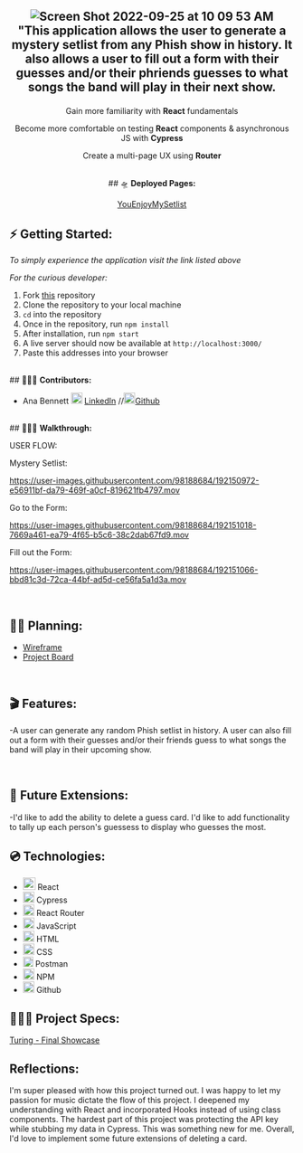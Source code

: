  <h2 align="center">
 
 ![Screen Shot 2022-09-25 at 10 09 53 AM](https://user-images.githubusercontent.com/98188684/192150751-d19797fb-3eeb-4ea9-ab4b-c0980a1bbf17.png)<br>
 "This application allows the user to generate a mystery setlist from any Phish show in history. It also allows a user to fill out a form with their guesses and/or their phriends guesses to what songs the band will play in their next show. 

</h2>



<p align="center">Gain more familiarity with <b>React</b> fundamentals</p> 
<p align="center">Become more comfortable on  testing <b>React</b> components & asynchronous JS with <b>Cypress</b></p> <p align="center">Create a multi-page UX using <b>Router</b></p>
<br>

<div align="center">
## 🛸 <b>Deployed Pages:</b>

[YouEnjoyMySetlist](https://youenjoymysetlist-anabennett11.vercel.app/)

</div>

## ⚡️ <b>Getting Started:</b>
*To simply experience the application visit the link listed above*

*For the curious developer:*
1. Fork [this](https://github.com/AnaBennett11/youenjoymysetlist) repository 
2. Clone the repository to your local machine
3. `cd` into the repository
5.  Once in the repository, run `npm install` 
6.  After installation, run `npm start` 
8.  A live server should now be available at `http://localhost:3000/` 
9. Paste this addresses into your browser


<br>
## 🧑🏻‍💻 <b>Contributors:</b>





 - Ana Bennett <img alt="LinkedIn" src="https://user-images.githubusercontent.com/102757890/183784713-c18feb13-d2db-47e1-883c-602cc2fd1782.png" width="20px"/> [LinkedIn](https://www.linkedin.com/in/ana-bennett/)   //<img alt="Github" src="https://user-images.githubusercontent.com/25181517/117364276-fc4eb280-aebd-11eb-92ba-8a6ef74b7313.png" width="20px"/>[Github](https://github.com/AnaBennett11) 

 
<br>
## 🚶🏻‍♂️ <b>Walkthrough:</b>

USER FLOW:

Mystery Setlist:

https://user-images.githubusercontent.com/98188684/192150972-e56911bf-da79-469f-a0cf-819621fb4797.mov


Go to the Form:

https://user-images.githubusercontent.com/98188684/192151018-7669a461-ea79-4f65-b5c6-38c2dab67fd9.mov


Fill out the Form:


https://user-images.githubusercontent.com/98188684/192151066-bbd81c3d-72ca-44bf-ad5d-ce56fa5a1d3a.mov


<br>

## ✍🏼 <b>Planning:</b>
- [Wireframe](https://excalidraw.com/#json=4Du3F877iiQQ02fcM7EVL,2pltSmY2IfguIcmCXjZj-g)<br>
- [Project Board](https://trello.com/invite/b/WkaN1QOR/9b797bc218f59c60e02586016196ad73/you-enjoy-my-setlist)

<br>

## 🎬 <b>Features:</b>
-A user can generate any random Phish setlist in history. A user can also fill out a form with their guesses and/or their friends guess to what songs the band will play in their upcoming show. 

<br>

## 🔮 <b>Future Extensions:</b>
-I'd like to add the ability to delete a guess card. I'd like to add functionality to tally up each person's guessess to display who guesses the most.
<br>

## 💿 <b>Technologies:</b>

- <img alt="React" src="https://user-images.githubusercontent.com/25181517/117448085-96eed600-af3e-11eb-9492-83a3a0fcbfb1.png" width="22px"/> React
- <img alt="Cypress" src="https://user-images.githubusercontent.com/102757890/188327611-9db68508-44e6-429d-9eed-0d8a243302a1.png" width="20px"/> Cypress
- <img alt="React Router" src="https://user-images.githubusercontent.com/102757890/188328033-172b27de-1636-4629-b997-2eadb33634ad.png" width="20px"/> React Router
- <img alt="javascript" src="https://user-images.githubusercontent.com/25181517/117447155-6a868a00-af3d-11eb-9cfe-245df15c9f3f.png" width="20px"/> JavaScript
- <img alt="HTML" src="https://user-images.githubusercontent.com/25181517/117447535-f00a3a00-af3d-11eb-89bf-45aaf56dbaf1.png" width="20px"/> HTML 
- <img alt="CSS" src="https://user-images.githubusercontent.com/25181517/117447663-0fa16280-af3e-11eb-8677-bcf8e4f8e298.png" width="20px"/> CSS
- <img alt="Postman" src="https://user-images.githubusercontent.com/25181517/182618508-1b12183b-5398-48d2-92e7-ff0969a22624.png" width="18px"/> Postman
- <img alt="NPM" src="https://user-images.githubusercontent.com/25181517/121401671-49102800-c959-11eb-9f6f-74d49a5e1774.png" width="20px"/> NPM
- <img alt="Github" src="https://user-images.githubusercontent.com/25181517/117364276-fc4eb280-aebd-11eb-92ba-8a6ef74b7313.png" width="20px"/> Github

## 🕵🏻‍♂️ <b>Project Specs:</b>
[Turing - Final Showcase](https://frontend.turing.edu/projects/module-3/showcase.html)

## Reflections:


<p>I'm super pleased with how this project turned out. I was happy to let my passion for music dictate the flow of this project. I deepened my understanding with React and incorporated Hooks instead of using class components. The hardest part of this project was protecting the API key while stubbing my data in Cypress. This was something new for me. Overall, I'd love to implement some future extensions of deleting a card. </p>
